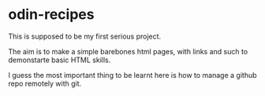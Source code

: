 # odin-recipes

This is supposed to be my first serious project.

The aim is to make a simple barebones html pages, with links and such to demonstarte basic HTML skills.

I guess the most important thing to be learnt here is how to manage a github repo remotely with git.